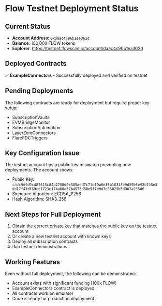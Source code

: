# Flow Testnet Deployment Status

## Current Status
- **Account Address**: `0xdaac4c96b1ea362d`
- **Balance**: 100,000 FLOW tokens
- **Explorer**: https://testnet.flowscan.io/account/daac4c96b1ea362d

## Deployed Contracts
✅ **ExampleConnectors** - Successfully deployed and verified on testnet

## Pending Deployments
The following contracts are ready for deployment but require proper key setup:
- SubscriptionVaults
- EVMBridgeMonitor  
- SubscriptionAutomation
- LayerZeroConnectors
- FlareFDCTriggers

## Key Configuration Issue
The testnet account has a public key mismatch preventing new deployments. The account shows:
- Public Key: `cadc9d9d9c487615c64b2766d9c385add7c71df9a0e33b10313e9d59b6e93b7b8e5dd17f41df69cd1723c174a68e57b4573d58e5f7e9d7c55025b5d907a255d6`
- Signature Algorithm: ECDSA_P256
- Hash Algorithm: SHA3_256

## Next Steps for Full Deployment
1. Obtain the correct private key that matches the public key on the testnet account
2. Or create a new testnet account with known keys
3. Deploy all subscription contracts
4. Run testnet demonstrations

## Working Features
Even without full deployment, the following can be demonstrated:
- Account exists with significant funding (100k FLOW)
- ExampleConnectors contract is deployed
- All contracts work on emulator
- Code is ready for production deployment